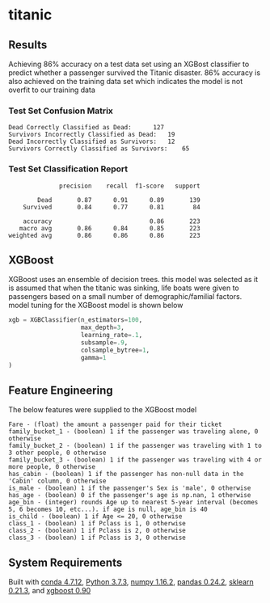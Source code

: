 # titanic

## Results
Achieving 86% accuracy on a test data set using an XGBost classifier to predict whether a passenger survived the Titanic disaster. 86% accuracy is also achieved on the training data set which indicates the model is not overfit to our training data

### Test Set Confusion Matrix
```
Dead Correctly Classified as Dead:		127
Survivors Incorrectly Classified as Dead:	19
Dead Incorrectly Classified as Survivors:	12
Survivors Correctly Classified as Survivors:	65
```

### Test Set Classification Report
```
              precision    recall  f1-score   support

        Dead       0.87      0.91      0.89       139
    Survived       0.84      0.77      0.81        84

    accuracy                           0.86       223
   macro avg       0.86      0.84      0.85       223
weighted avg       0.86      0.86      0.86       223
```

## XGBoost
XGBoost uses an ensemble of decision trees. this model was selected as it is assumed that when the titanic was sinking, life boats were given to passengers based on a small number of demographic/familial factors. model tuning for the XGBoost model is shown below
``` python
xgb = XGBClassifier(n_estimators=100,
                    max_depth=3,
                    learning_rate=.1,
                    subsample=.9,
                    colsample_bytree=1,
                    gamma=1
)
```

## Feature Engineering
The below features were supplied to the XGBoost model
```
Fare - (float) the amount a passenger paid for their ticket
family_bucket_1 - (boolean) 1 if the passenger was traveling alone, 0 otherwise
family_bucket_2 - (boolean) 1 if the passenger was traveling with 1 to 3 other people, 0 otherwise
family_bucket_3 - (boolean) 1 if the passenger was traveling with 4 or more people, 0 otherwise
has_cabin - (boolean) 1 if the passenger has non-null data in the 'Cabin' column, 0 otherwise
is_male - (boolean) 1 if the passenger's Sex is 'male', 0 otherwise
has_age - (boolean) 0 if the passenger's age is np.nan, 1 otherwise
age_bin - (integer) rounds Age up to nearest 5-year interval (becomes 5, 6 becomes 10, etc...). if age is null, age_bin is 40
is_child - (boolean) 1 if Age <= 20, 0 otherwise
class_1 - (boolean) 1 if Pclass is 1, 0 otherwise
class_2 - (boolean) 1 if Pclass is 2, 0 otherwise
class_3 - (boolean) 1 if Pclass is 3, 0 otherwise
```

## System Requirements
Built with [conda 4.7.12](https://www.anaconda.com/distribution/), [Python 3.7.3](https://www.python.org/downloads/release/python-373/), [numpy 1.16.2](https://www.scipy.org/install.html), [pandas 0.24.2](https://pypi.org/project/pandas/0.24.2/), [sklearn 0.21.3](https://scikit-learn.org/stable/install.html), and [xgboost 0.90](https://pypi.org/project/xgboost/)
